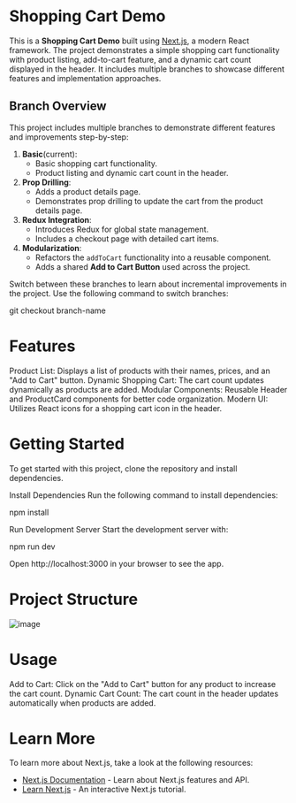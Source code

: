 # Shopping Cart Demo

This is a **Shopping Cart Demo** built using [Next.js](https://nextjs.org), a modern React framework. The project demonstrates a simple shopping cart functionality with product listing, add-to-cart feature, and a dynamic cart count displayed in the header. It includes multiple branches to showcase different features and implementation approaches.

## Branch Overview

This project includes multiple branches to demonstrate different features and improvements step-by-step:

1. **Basic**(current):
   - Basic shopping cart functionality.
   - Product listing and dynamic cart count in the header.
2. **Prop Drilling**:
   - Adds a product details page.
   - Demonstrates prop drilling to update the cart from the product details page.
3. **Redux Integration**:
   - Introduces Redux for global state management.
   - Includes a checkout page with detailed cart items.
4. **Modularization**:
   - Refactors the `addToCart` functionality into a reusable component.
   - Adds a shared **Add to Cart Button** used across the project.

Switch between these branches to learn about incremental improvements in the project. Use the following command to switch branches:

git checkout branch-name

# Features
Product List: Displays a list of products with their names, prices, and an "Add to Cart" button.
Dynamic Shopping Cart: The cart count updates dynamically as products are added.
Modular Components: Reusable Header and ProductCard components for better code organization.
Modern UI: Utilizes React icons for a shopping cart icon in the header.

# Getting Started
To get started with this project, clone the repository and install dependencies.

Install Dependencies
Run the following command to install dependencies:

npm install

Run Development Server
Start the development server with:

npm run dev

Open http://localhost:3000 in your browser to see the app.

# Project Structure
![image](https://github.com/user-attachments/assets/d255b7dc-d60b-47f8-845d-66c1759d608c)

# Usage
Add to Cart: Click on the "Add to Cart" button for any product to increase the cart count.
Dynamic Cart Count: The cart count in the header updates automatically when products are added.

# Learn More
To learn more about Next.js, take a look at the following resources:

- [Next.js Documentation](https://nextjs.org/docs) - Learn about Next.js features and API.
- [Learn Next.js](https://nextjs.org/learn) - An interactive Next.js tutorial.
